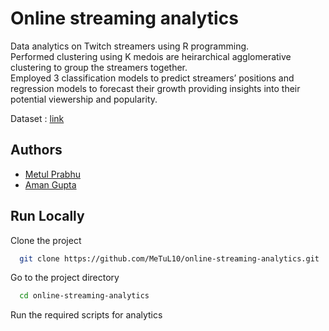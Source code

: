 
# Online streaming analytics

Data analytics on Twitch streamers using R programming.  
Performed clustering using K medois are heirarchical agglomerative clustering to group the streamers together.  
Employed 3 classification models to predict streamers’ positions and regression models to forecast their
growth providing insights into their potential viewership and popularity.  

Dataset : [link](https://www.kaggle.com/datasets/aayushmishra1512/twitchdata)
## Authors

- [Metul Prabhu](https://www.github.com/MeTuL10)
- [Aman Gupta](https://github.com/metal0bird)


## Run Locally

Clone the project

```bash
  git clone https://github.com/MeTuL10/online-streaming-analytics.git
```

Go to the project directory

```bash
  cd online-streaming-analytics
```

Run the required scripts for analytics

